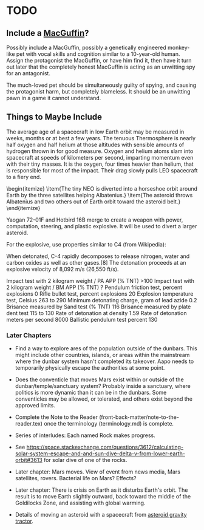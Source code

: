 # TODO

## Include a [MacGuffin](https://en.wikipedia.org/wiki/MacGuffin)?

Possibly include a MacGuffin, possibly a genetically engineered monkey-like pet with vocal skills and cognition similar to a 10-year-old human. Assign the protagonist the MacGuffin, or have him find it, then have it turn out later that the completely honest MacGuffin is acting as an unwitting spy for an antagonist.

The much-loved pet should be simultaneously guilty of spying, and causing the protagonist harm, but completely blameless. It should be an unwitting pawn in a game it cannot understand.

## Things to Maybe Include

The average age of a spacecraft in low Earth orbit may be measured in weeks, months or at best a few years. The tenuous Thermosphere is nearly half oxygen and half helium at those altitudes with sensible amounts of hydrogen thrown in for good measure. Oxygen and helium atoms slam into spacecraft at speeds of kilometers per second, imparting momentum even with their tiny masses. It is the oxygen, four times heavier than helium, that is responsible for most of the impact. Their drag slowly pulls LEO spacecraft to a fiery end.

\begin{itemize}
\item{The tiny NEO is diverted into a horseshoe orbit around Earth by the three satellites helping Albatenius.}
\item{The asteroid throws Albatenius and two others out of Earth orbit toward the asteroid belt.}
\end{itemize}

Yaogan 72-01F and Hotbird 16B merge to create a weapon with power, computation, steering, and plastic explosive. It will be used to divert a larger asteroid.

For the explosive, use properties similar to C4 (from Wikipedia):

When detonated, C-4 rapidly decomposes to release nitrogen, water and carbon oxides as well as other gases.[8] The detonation proceeds at an explosive velocity of 8,092 m/s (26,550 ft/s).

Impact test with 2 kilogram weight / PA APP (% TNT)	>100
Impact test with 2 kilogram weight / BM APP (% TNT)	?
Pendulum friction test, percent explosions	0
Rifle bullet test, percent explosions	20
Explosion temperature test, Celsius	263 to 290
Minimum detonating charge, gram of lead azide	0.2
Brisance measured by Sand test (% TNT)	116
Brisance measured by plate dent test	115 to 130
Rate of detonation at density	1.59
Rate of detonation meters per second	8000
Ballistic pendulum test percent	130

### Later Chapters

- Find a way to explore ares of the population outside of the dunbars. This might include other countries, islands, or areas within the mainstream where the dunbar system hasn't completed its takeover. Aapo needs to temporarily physically escape the authorities at some point.

- Does the conventicle that moves Mars exist within or outside of the dunbar/temple/sanctuary system? Probably inside a sanctuary, where politics is more dynamic than it can be in the dunbars. Some conventicles may be allowed, or tolerated, and others exist beyond the approved limits.

- Complete the Note to the Reader (front-back-matter/note-to-the-reader.tex) once the terminology (terminology.md) is complete.

- Series of interludes: Each named Rock makes progress.

- See https://space.stackexchange.com/questions/3612/calculating-solar-system-escape-and-and-sun-dive-delta-v-from-lower-earth-orbit#3613 for solar dive of one of the rocks.

- Later chapter: Mars moves. View of event from news media, Mars satellites, rovers. Bacterial life on Mars? Effects?

- Later chapter: There is crisis on Earth as it disturbs Earth's orbit. The result is to move Earth slightly outward, back toward the middle of the Goldilocks Zone, and assisting with global warming.

- Details of moving an asteroid with a spacecraft from [asteroid gravity tractor](https://en.wikipedia.org/wiki/Asteroid_impact_avoidance#Asteroid_gravity_tractor).

